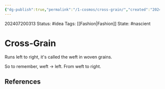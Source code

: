 ```yaml
---
{"dg-publish":true,"permalink":"/1-cosmos/cross-grain/","created":"2024-08-31T23:47:14.602-04:00","updated":"2024-07-20T03:13:25.929-04:00"}
---
```


202407200313
Status: #idea
Tags: [[Fashion\|Fashion]]
State: #nascient
# Cross-Grain
Runs left to right, it's called the weft in woven grains.

So to remember, weft -> left. From weft to right.


## References
